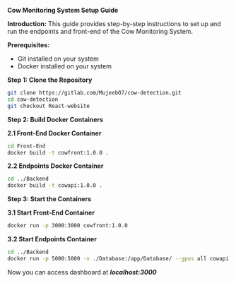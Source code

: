 **Cow Monitoring System Setup Guide**

**Introduction:**
This guide provides step-by-step instructions to set up and run the endpoints and front-end of the Cow Monitoring System.

**Prerequisites:**
- Git installed on your system
- Docker installed on your system

**Step 1: Clone the Repository**
```bash
git clone https://gitlab.com/Mujeeb07/cow-detection.git
cd cow-detection
git checkout React-website
```

**Step 2: Build Docker Containers**

**2.1 Front-End Docker Container**
```bash
cd Front-End
docker build -t cowfront:1.0.0 .
```

**2.2 Endpoints Docker Container**
```bash
cd ../Backend
docker build -t cowapi:1.0.0 .
```

**Step 3: Start the Containers**

**3.1 Start Front-End Container**
```bash
docker run -p 3000:3000 cowfront:1.0.0 
```

**3.2 Start Endpoints Container**
```bash
cd ../Backend
docker run -p 5000:5000 -v ./Database:/app/Database/ --gpus all cowapi:1.0.0
```

Now you can access dashboard at ***localhost:3000***